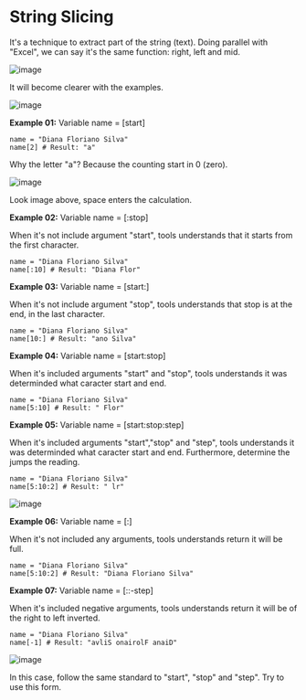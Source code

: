 # String Slicing

It's a technique to extract part of the string (text). Doing parallel with "Excel", we can say it's the same function: right, left and mid.

![image](https://github.com/user-attachments/assets/cf15ba09-c427-4ceb-90d3-b59221e8721d)

It will become clearer with the examples.

![image](https://github.com/user-attachments/assets/5da84d0b-fed6-4eb0-856a-6f06ad5ad667)

**Example 01:** Variable name = [start]

```
name = "Diana Floriano Silva"
name[2] # Result: "a"
```

Why the letter "a"? Because the counting start in 0 (zero).

![image](https://github.com/user-attachments/assets/460c3a62-1367-4850-b7a6-d37090c802f6)

Look image above, space enters the calculation.

**Example 02:** Variable name = [:stop]

When it's not include argument "start", tools understands that it starts from the first character.

```
name = "Diana Floriano Silva"
name[:10] # Result: "Diana Flor"
```

**Example 03:** Variable name = [start:]

When it's not include argument "stop", tools understands that stop is at the end, in the last character.

```
name = "Diana Floriano Silva"
name[10:] # Result: "ano Silva"
```

**Example 04:** Variable name = [start:stop]

When it's included arguments "start" and "stop", tools understands it was determinded what caracter start and end.

```
name = "Diana Floriano Silva"
name[5:10] # Result: " Flor"
```

**Example 05:** Variable name = [start:stop:step]

When it's included arguments "start","stop" and "step", tools understands it was determinded what caracter start and end. Furthermore, determine the jumps the reading.

```
name = "Diana Floriano Silva"
name[5:10:2] # Result: " lr"
```

![image](https://github.com/user-attachments/assets/ea47a52d-7625-4c3b-bdf3-c9fa6ab5829e)


**Example 06:** Variable name = [:]

When it's not included any arguments, tools understands return it will be full.

```
name = "Diana Floriano Silva"
name[5:10:2] # Result: "Diana Floriano Silva"
```


**Example 07:** Variable name = [::-step]

When it's included negative arguments, tools understands return it will be of the right to left inverted.

```
name = "Diana Floriano Silva"
name[-1] # Result: "avliS onairolF anaiD"
```
![image](https://github.com/user-attachments/assets/57f16711-900b-4aa7-82b6-66793fd6e999)

In this case, follow the same standard to "start", "stop" and "step". Try to use this form.
